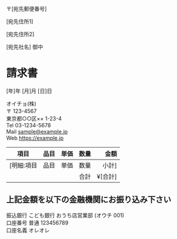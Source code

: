<div class="invoice-address">

〒[宛先郵便番号]  

[宛先住所1]

[宛先住所2]

[宛先社名] 御中

</div>

# 請求書
<div class="issue-date">
[年]年 [月]月 [日]日
</div>

<div class="contact">

オイチョ(株)  
〒 123-4567  
東京都○○区×× 1-23-4  
Tel 03-1234-5678  
Mail sample@example.jp  
Web https://example.jp  

</div>

<div class="detail">

|項目|品目|単価|数量|金額|
|---|---|---:|---:|---:|
|[明細:項目|品目|単価|数量|小計]|
| | | |合計|¥[合計]|

</div>

<div class="bank-details">

## 上記金額を以下の金融機関にお振り込み下さい

振込銀行 こども銀行 おうち店営業部 (オウチ 001)  
口座番号 普通 123456789  
口座名義 オレオレ
</div>
